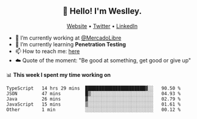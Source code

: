 <h2 align="center">👋 Hello! I'm Weslley.</h2>
<p align="center">
  <a href="http://weslleyneri.com.br">Website</a> •
  <a href="https://twitter.com/Weslley_Neri">Twitter</a> •
  <a href="https://www.linkedin.com/in/weslley-neri-3658908b">LinkedIn</a>
</p>


- 🔭 I’m currently working at [@MercadoLibre](https://github.com/mercadolibre)
- 🌱 I’m currently learning **Penetration Testing**
- 📫 How to reach me: [here](mailto:weslley39@gmail.com)
- ☁️ Quote of the moment: "Be good at something, get good or give up"

📊 **This week I spent my time working on**
<!--START_SECTION:waka-->
```text
TypeScript   14 hrs 29 mins  ██████████████████████▓░░   90.50 % 
JSON         47 mins         █▒░░░░░░░░░░░░░░░░░░░░░░░   04.93 % 
Java         26 mins         ▓░░░░░░░░░░░░░░░░░░░░░░░░   02.79 % 
JavaScript   15 mins         ▒░░░░░░░░░░░░░░░░░░░░░░░░   01.61 % 
Other        1 min           ░░░░░░░░░░░░░░░░░░░░░░░░░   00.12 % 
```
<!--END_SECTION:waka-->

<!-- Inspired by https://github.com/gruselhaus/gruselhaus -->